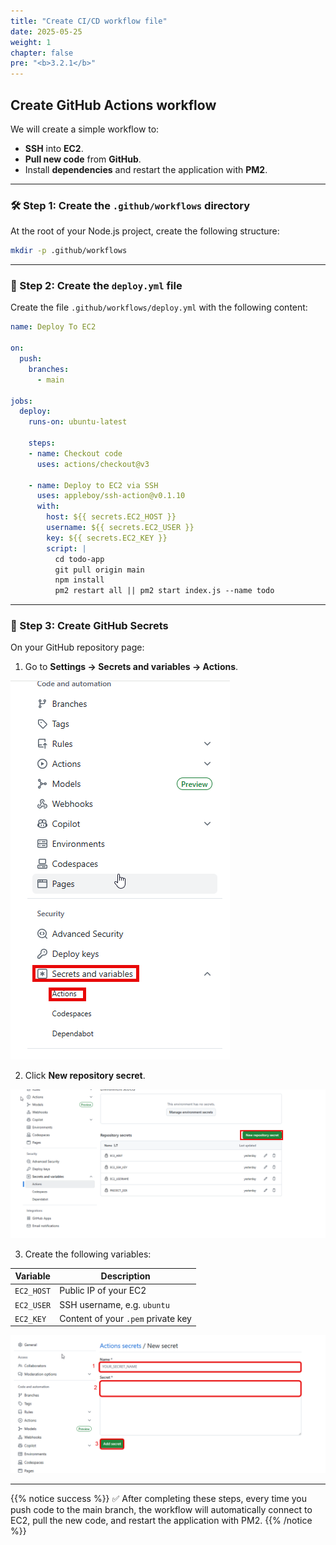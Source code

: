```yaml
---
title: "Create CI/CD workflow file"
date: 2025-05-25
weight: 1
chapter: false
pre: "<b>3.2.1</b>"
---
```


## Create GitHub Actions workflow

We will create a simple workflow to:
- **SSH** into **EC2**.
- **Pull new code** from **GitHub**.
- Install **dependencies** and restart the application with **PM2**.

---

### 🛠️ Step 1: Create the `.github/workflows` directory

At the root of your Node.js project, create the following structure:

```bash
mkdir -p .github/workflows
```

---

### 📝 Step 2: Create the `deploy.yml` file

Create the file `.github/workflows/deploy.yml` with the following content:

```yaml
name: Deploy To EC2

on:
  push:
    branches:
      - main

jobs:
  deploy:
    runs-on: ubuntu-latest

    steps:
    - name: Checkout code
      uses: actions/checkout@v3

    - name: Deploy to EC2 via SSH
      uses: appleboy/ssh-action@v0.1.10
      with:
        host: ${{ secrets.EC2_HOST }}
        username: ${{ secrets.EC2_USER }}
        key: ${{ secrets.EC2_KEY }}
        script: |
          cd todo-app
          git pull origin main
          npm install
          pm2 restart all || pm2 start index.js --name todo
```

---

### 🔐 Step 3: Create GitHub Secrets

On your GitHub repository page:

1. Go to **Settings → Secrets and variables → Actions**.

![Sec](/images/3.deploy/001-github-secret.png)

2. Click **New repository secret**.

![Sec](/images/3.deploy/002-github-secret.png)

3. Create the following variables:

| Variable    | Description                        |
| ----------- | ---------------------------------- |
| `EC2_HOST`  | Public IP of your EC2              |
| `EC2_USER`  | SSH username, e.g. `ubuntu`        |
| `EC2_KEY`   | Content of your `.pem` private key |

![Sec](/images/3.deploy/003-github-secret.png)

---

{{% notice success %}}
✅ After completing these steps, every time you push code to the main branch, the workflow will automatically connect to EC2, pull the new code, and restart the application with PM2.
{{% /notice %}}